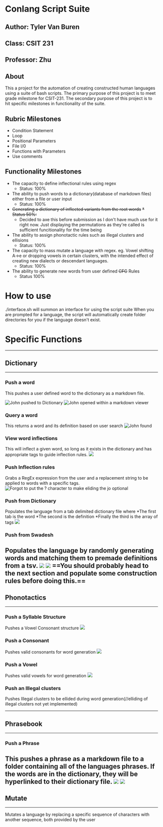 # Conlang Script Suite
## Author: Tyler Van Buren
## Class: CSIT 231
## Professor: Zhu

## About
This a project for the automation of creating constructed human languages using a suite of bash scripts. The primary purpose of this project is to meet grade milestone for CSIT-231. The secondary purpose of this project is to hit specific milestones in functionality of the suite.

## Rubric Milestones
* Condition Statement
* Loop
* Positional Parameters
* File I/0
* Functions with Parameters
* Use comments

## Functionality Milestones
* The capacity to define inflectional rules using regex
    * Status: 100%
* The ability to push words to a dictionary(database of markdown files) either from a file or user input
    * Status: 100%
* ~~Generating a dictionary of inflected variants from the root words~~
    ~~* Status 50%:~~
    * Decided to axe this before submission as I don't have much use for it right now. Just displaying the permutations as they're called is sufficient funcitionality for the time being
* The ability to assign phonotactic rules such as illegal clusters and ellisions
    * Status: 100%
* The capacity to mass mutate a language with regex. eg. Vowel shifting A->e or dropping vowels in certain clusters, with the intended effect of creating new dialects or descendant languages.
    * Status: 100%
* The ability to generate new words from user defined ~~CFG~~ Rules
    * Status 100%

# How to use
./interface.sh will summon an interface for using the script suite
When you are prompted for a language, the script will automatically create folder directories for you if the language doesn't exist.

# Specific Functions
---
## Dictionary
---
### Push a word
This pushes a user defined word to the dictionary as a markdown file.

![John pushed to Dictionary](/Documentation_Images/PushDictionary.png "John")
![John opened within a markdown viewer](/Documentation_Images/John.png)
### Query a word
This returns a word and its definition based on user search
![John found](Documentation_Images/QueryDictionary1.png)

### View word inflections
This will inflect a given word, so long as it exists in the dictionary and has appropriate tags to guide inflection rules.
	![](Documentation_Images/ViewInflections.png)

### Push Inflection rules
Grabs a RegEx expression from the user and a replacement string to be applied to words with a specific tags.
![](Documentation_Images/PushInflection.png "Forgot to put the ? character to make eliding the jo optional")
### Push from Dictionary
Populates the language from a tab delimited dictionary file where
*The first tab is the word
*The second is the definition
*Finally the third is the array of tags
![](Documentation_Images/UploadFromDic.png)
### Push from Swadesh
Populates the language by randomly generating words and matching them to premade definitions from a tsv.
![](/Documentation_Images/swadesh1.png)
![](/Documentation_Images/swadesh2.png)
**==You should probably head to the next section and populate some construction rules before doing this.==**
---
## Phonotactics
---

### Push a Syllable Structure
Pushes a Vowel Consonant structure
![](Documentation_Images/PushConstruct.png)
### Push a Consonant
Pushes valid consonants for word generation
![](/Documentation_Images/Consonants.png)
### Push a Vowel
Pushes valid vowels for word generation
![](Documentation_Images/Vowels.png)
### Push an Illegal clusters
Pushes Illegal clusters to be ellided during word generation(//elliding of illegal clusters not yet implemented)

---
## Phrasebook
---
### Push a Phrase
This pushes a phrase as a markdown file to a folder containing all of the languages phrases. If the words are in the dictionary, they will be hyperlinked to their dictionary file.
![](Documentation_Images/PushPhrase1.png)
![](Documentation_Images/PushPhrase2.png)
---
## Mutate
---
Mutates a language by replacing a specific sequence of characters with another sequence, both provided by the user

